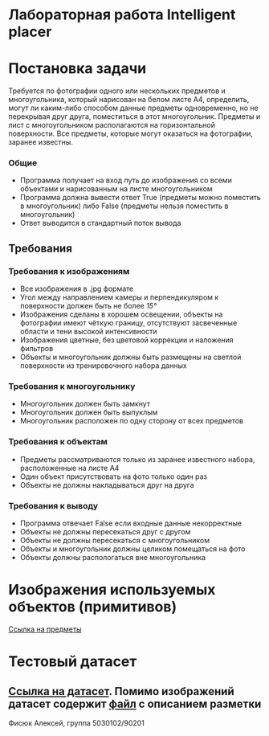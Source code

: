# Лабораторная работа Intelligent placer

# Постановка задачи
Требуется по фотографии одного или нескольких предметов и многоугольника, который нарисован на белом листе A4, определить, могут ли каким-либо способом данные предметы одновременно, но не перекрывая друг друга, поместиться в этот многоугольник. 
Предметы и лист с многоугольником располагаются на горизонтальной поверхности. Все предметы, которые могут оказаться на фотографии, заранее известны.
### Общие
- Программа получает на вход путь до изображения со всеми объектами и нарисованным на листе многоугольником
- Программа должна вывести ответ True (предметы можно поместить в многоугольник) либо False (предметы нельзя поместить в многоугольник)
- Ответ выводится в стандартный поток вывода

## Требования
### Требования к изображениям
* Все изображения в .jpg формате
* Угол между направлением камеры и перпендикуляром к поверхности должен быть не более *15&deg;*
* Изображения сделаны в хорошем освещении, объекты на фотографии имеют чёткую границу, отсутствуют засвеченные области и тени высокой интенсивности
* Изображения цветные, без цветовой коррекции и наложения фильтров
* Объекты и многоугольник должны быть размещены на светлой поверхности из тренировочного набора данных

### Требования к многоугольнику
* Многоугольник должен быть замкнут
* Многоугольник должен быть выпуклым
* Многоугольник расположен по одну сторону от всех предметов

### Требования к объектам
* Предметы рассматриваются только из заранее известного набора, расположенные на листе А4
* Один объект присутствовать на фото только один раз
* Объекты не должны накладываться друг на друга

### Требования к выводу
* Программа отвечает False если входные данные некорректные
* Объекты не должны пересекаться друг с другом
* Объекты не должны пересекаться с многоугольником
* Объекты и многоугольник должны целиком помещаться на фото
* Объекты должны распологаться вне многоугольника

# Изображения используемых объектов (примитивов) 
[Ссылка на предметы](images/objects)

# Тестовый датасет
[Ссылка на датасет](images/dataset).
Помимо изображений датасет содержит [файл](images/dataset/README.md) с описанием разметки
---
Фисюк Алексей, группа 5030102/90201